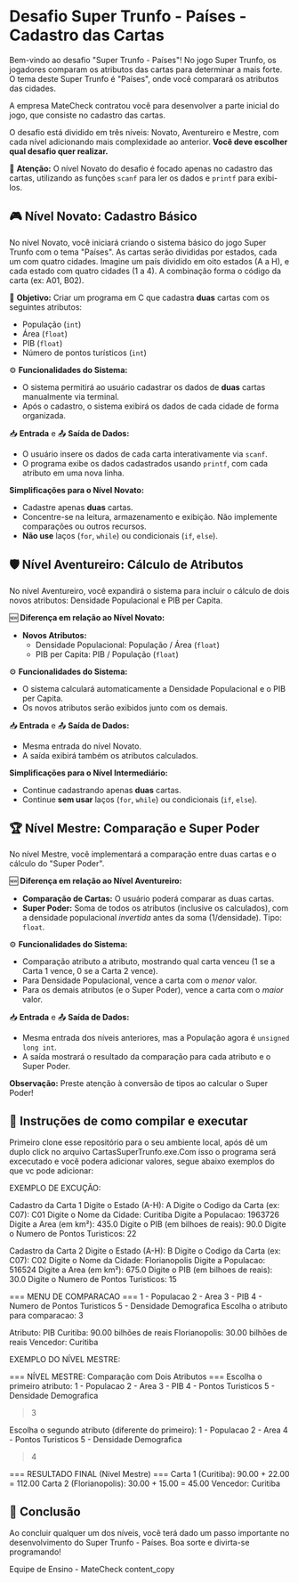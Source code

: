 # Desafio Super Trunfo - Países - Cadastro das Cartas

Bem-vindo ao desafio "Super Trunfo - Países"! No jogo Super Trunfo, os jogadores comparam os atributos das cartas para determinar a mais forte. O tema deste Super Trunfo é "Países", onde você comparará os atributos das cidades.

A empresa MateCheck contratou você para desenvolver a parte inicial do jogo, que consiste no cadastro das cartas.

O desafio está dividido em três níveis: Novato, Aventureiro e Mestre, com cada nível adicionando mais complexidade ao anterior.  **Você deve escolher qual desafio quer realizar.**

🚨 **Atenção:** O nível Novato do desafio é focado apenas no cadastro das cartas, utilizando as funções `scanf` para ler os dados e `printf` para exibi-los.

## 🎮 Nível Novato: Cadastro Básico

No nível Novato, você iniciará criando o sistema básico do jogo Super Trunfo com o tema "Países". As cartas serão divididas por estados, cada um com quatro cidades.  Imagine um país dividido em oito estados (A a H), e cada estado com quatro cidades (1 a 4).  A combinação forma o código da carta (ex: A01, B02).

🚩 **Objetivo:** Criar um programa em C que cadastra **duas** cartas com os seguintes atributos:

*   População (`int`)
*   Área (`float`)
*   PIB (`float`)
*   Número de pontos turísticos (`int`)

⚙️ **Funcionalidades do Sistema:**

*   O sistema permitirá ao usuário cadastrar os dados de **duas** cartas manualmente via terminal.
*   Após o cadastro, o sistema exibirá os dados de cada cidade de forma organizada.

📥 **Entrada** e 📤 **Saída de Dados:**

*   O usuário insere os dados de cada carta interativamente via `scanf`.
*   O programa exibe os dados cadastrados usando `printf`, com cada atributo em uma nova linha.

**Simplificações para o Nível Novato:**

*   Cadastre apenas **duas** cartas.
*   Concentre-se na leitura, armazenamento e exibição. Não implemente comparações ou outros recursos.
*   **Não use** laços (`for`, `while`) ou condicionais (`if`, `else`).


## 🛡️ Nível Aventureiro: Cálculo de Atributos

No nível Aventureiro, você expandirá o sistema para incluir o cálculo de dois novos atributos: Densidade Populacional e PIB per Capita.

🆕 **Diferença em relação ao Nível Novato:**

*   **Novos Atributos:**
    *   Densidade Populacional: População / Área (`float`)
    *   PIB per Capita: PIB / População (`float`)

⚙️ **Funcionalidades do Sistema:**

*   O sistema calculará automaticamente a Densidade Populacional e o PIB per Capita.
*   Os novos atributos serão exibidos junto com os demais.

📥 **Entrada** e 📤 **Saída de Dados:**

*   Mesma entrada do nível Novato.
*   A saída exibirá também os atributos calculados.

**Simplificações para o Nível Intermediário:**

*   Continue cadastrando apenas **duas** cartas.
*   Continue **sem usar** laços (`for`, `while`) ou condicionais (`if`, `else`).



## 🏆 Nível Mestre: Comparação e Super Poder

No nível Mestre, você implementará a comparação entre duas cartas e o cálculo do "Super Poder".

🆕 **Diferença em relação ao Nível Aventureiro:**

*   **Comparação de Cartas:** O usuário poderá comparar as duas cartas.
*   **Super Poder:** Soma de todos os atributos (inclusive os calculados), com a densidade populacional *invertida* antes da soma (1/densidade).  Tipo: `float`.

⚙️ **Funcionalidades do Sistema:**

*   Comparação atributo a atributo, mostrando qual carta venceu (1 se a Carta 1 vence, 0 se a Carta 2 vence).
*   Para Densidade Populacional, vence a carta com o *menor* valor.
*   Para os demais atributos (e o Super Poder), vence a carta com o *maior* valor.

📥 **Entrada** e 📤 **Saída de Dados:**

*   Mesma entrada dos níveis anteriores, mas a População agora é `unsigned long int`.
*   A saída mostrará o resultado da comparação para cada atributo e o Super Poder.

**Observação:**  Preste atenção à conversão de tipos ao calcular o Super Poder!

## 🏁 Instruções de como compilar e executar
Primeiro clone esse repositório para o seu ambiente local, após dê um duplo click no arquivo CartasSuperTrunfo.exe.Com isso o programa será excecutado e você podera adicionar valores, segue abaixo exemplos do que vc pode adicionar:

EXEMPLO DE EXCUÇÃO:

Cadastro da Carta 1
Digite o Estado (A-H): A
Digite o Codigo da Carta (ex: C07): C01
Digite o Nome da Cidade: Curitiba
Digite a Populacao: 1963726
Digite a Area (em km²): 435.0
Digite o PIB (em bilhoes de reais): 90.0
Digite o Numero de Pontos Turisticos: 22

Cadastro da Carta 2
Digite o Estado (A-H): B
Digite o Codigo da Carta (ex: C07): C02
Digite o Nome da Cidade: Florianopolis
Digite a Populacao: 516524
Digite a Area (em km²): 675.0
Digite o PIB (em bilhoes de reais): 30.0
Digite o Numero de Pontos Turisticos: 15

=== MENU DE COMPARACAO ===
1 - Populacao
2 - Area
3 - PIB
4 - Numero de Pontos Turisticos
5 - Densidade Demografica
Escolha o atributo para comparacao: 3

Atributo: PIB
Curitiba: 90.00 bilhões de reais
Florianopolis: 30.00 bilhões de reais
Vencedor: Curitiba

EXEMPLO DO NÍVEL MESTRE:

=== NÍVEL MESTRE: Comparação com Dois Atributos ===
Escolha o primeiro atributo:
1 - Populacao
2 - Area
3 - PIB
4 - Pontos Turisticos
5 - Densidade Demografica
> 3

Escolha o segundo atributo (diferente do primeiro):
1 - Populacao
2 - Area
4 - Pontos Turisticos
5 - Densidade Demografica
> 4

=== RESULTADO FINAL (Nível Mestre) ===
Carta 1 (Curitiba): 90.00 + 22.00 = 112.00
Carta 2 (Florianopolis): 30.00 + 15.00 = 45.00
Vencedor: Curitiba



## 🏁 Conclusão

Ao concluir qualquer um dos níveis, você terá dado um passo importante no desenvolvimento do Super Trunfo - Países. Boa sorte e divirta-se programando!

Equipe de Ensino - MateCheck
content_copy
